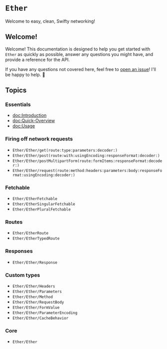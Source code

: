 # ``Ether``

Welcome to easy, clean, Swifty networking!

## Welcome!

Welcome! This documentation is designed to help you get started with `Ether` as quickly as possible, answer any questions you might have, and provide a reference for the API.

If you have any questions not covered here, feel free to [open an issue](https://github.com/JacobSyndeo/Ether/issues/new)! I'll be happy to help. 🙂

## Topics

### Essentials
- <doc:Introduction>
- <doc:Quick-Overview>
- <doc:Usage>

### Firing off network requests

- ``Ether/Ether/get(route:type:parameters:decoder:)``
- ``Ether/Ether/post(route:with:usingEncoding:responseFormat:decoder:)``
- ``Ether/Ether/postMultipartForm(route:formItems:responseFormat:decoder:)``
- ``Ether/Ether/request(route:method:headers:parameters:body:responseFormat:usingEncoding:decoder:)``

### Fetchable

- ``Ether/EtherFetchable``
- ``Ether/EtherSingularFetchable``
- ``Ether/EtherPluralFetchable``

### Routes

- ``Ether/EtherRoute``
- ``Ether/EtherTypedRoute``

### Responses

- ``Ether/Ether/Response``

### Custom types

- ``Ether/Ether/Headers``
- ``Ether/Ether/Parameters``
- ``Ether/Ether/Method``
- ``Ether/Ether/RequestBody``
- ``Ether/Ether/FormValue``
- ``Ether/Ether/ParameterEncoding``
- ``Ether/Ether/CacheBehavior``

### Core

- ``Ether/Ether``
